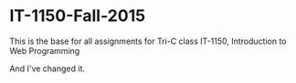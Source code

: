 # IT-1150-Fall-2015
This is the base for all assignments for Tri-C class IT-1150, Introduction to Web Programming

And I've changed it.
